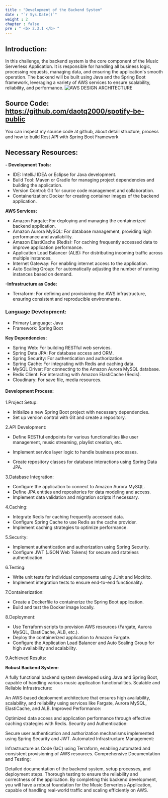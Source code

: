 ```yaml
---
title : "Development of the Backend System"
date : "`r Sys.Date()`"
weight : 2
chapter : false
pre : " <b> 2.3.1 </b> "
---
```


## Introduction:
In this challenge, the backend system is the core component of the Music Serverless Application. It is responsible for handling all business logic, processing requests, managing data, and ensuring the application's smooth operation. The backend will be built using Java and the Spring Boot framework, leveraging a variety of AWS services to ensure scalability, reliability, and performance.
![AWS DESIGN ARCHITECTURE](/images/3/3.0/be.png?featherlight=false&width=100pc)
## Source Code: https://github.com/daotq2000/spotify-be-public
You can inspect my source code at github, about detail structure, process and how to build Rest API with Spring Boot Framework
## Necessary Resources:
**- Development Tools:**

+ IDE: IntelliJ IDEA or Eclipse for Java development.
+ Build Tool: Maven or Gradle for managing project dependencies and building the application.
+ Version Control: Git for source code management and collaboration.
+ Containerization: Docker for creating container images of the backend application.

**AWS Services:**

+ Amazon Fargate: For deploying and managing the containerized backend application.
+ Amazon Aurora MySQL: For database management, providing high performance and availability.
+ Amazon ElastiCache (Redis): For caching frequently accessed data to improve application performance.
+ Application Load Balancer (ALB): For distributing incoming traffic across multiple instances.
+ Internet Gateway: For enabling internet access to the application.
+ Auto Scaling Group: For automatically adjusting the number of running instances based on demand.

**-Infrastructure as Code:**
+ Terraform: For defining and provisioning the AWS infrastructure, ensuring consistent and reproducible environments.
### Language Development:
+ Primary Language: Java
+ Framework: Spring Boot

**Key Dependencies:**

+ Spring Web: For building RESTful web services.
+ Spring Data JPA: For database access and ORM.
+ Spring Security: For authentication and authorization.
+ Spring Cache: For integrating with Redis and caching data.
+ MySQL Driver: For connecting to the Amazon Aurora MySQL database.
+ Redis Client: For interacting with Amazon ElastiCache (Redis).
+ Cloudinary: For save file, media resources.

#### Development Process:
1.Project Setup:

- Initialize a new Spring Boot project with necessary dependencies.
- Set up version control with Git and create a repository.

2.API Development:

- Define RESTful endpoints for various functionalities like user management, music streaming, playlist creation, etc.

- Implement service layer logic to handle business processes.

- Create repository classes for database interactions using Spring Data JPA.

3.Database Integration:
- Configure the application to connect to Amazon Aurora MySQL.
- Define JPA entities and repositories for data modeling and access.
- Implement data validation and migration scripts if necessary.

4.Caching:

- Integrate Redis for caching frequently accessed data.
- Configure Spring Cache to use Redis as the cache provider.
- Implement caching strategies to optimize performance.

5.Security:

- Implement authentication and authorization using Spring Security.
- Configure JWT (JSON Web Tokens) for secure and stateless authentication.

6.Testing:
- Write unit tests for individual components using JUnit and Mockito.
- Implement integration tests to ensure end-to-end functionality.

7.Containerization:

- Create a Dockerfile to containerize the Spring Boot application.
- Build and test the Docker image locally.

8.Deployment:

- Use Terraform scripts to provision AWS resources (Fargate, Aurora MySQL, ElastiCache, ALB, etc.).
- Deploy the containerized application to Amazon Fargate.
- Configure the Application Load Balancer and Auto Scaling Group for high availability and scalability.

9.Achieved Results:

**Robust Backend System:**

A fully functional backend system developed using Java and Spring Boot, capable of handling various music application functionalities.
Scalable and Reliable Infrastructure:

An AWS-based deployment architecture that ensures high availability, scalability, and reliability using services like Fargate, Aurora MySQL, ElastiCache, and ALB.
Improved Performance:

Optimized data access and application performance through effective caching strategies with Redis.
Security and Authentication:

Secure user authentication and authorization mechanisms implemented using Spring Security and JWT.
Automated Infrastructure Management:

Infrastructure as Code (IaC) using Terraform, enabling automated and consistent provisioning of AWS resources.
Comprehensive Documentation and Testing:

Detailed documentation of the backend system, setup processes, and deployment steps.
Thorough testing to ensure the reliability and correctness of the application.
By completing this backend development, you will have a robust foundation for the Music Serverless Application, capable of handling real-world traffic and scaling efficiently on AWS.
